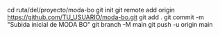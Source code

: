 cd ruta/del/proyecto/moda-bo
git init
git remote add origin https://github.com/TU_USUARIO/moda-bo.git
git add .
git commit -m "Subida inicial de MODA BO"
git branch -M main
git push -u origin main
